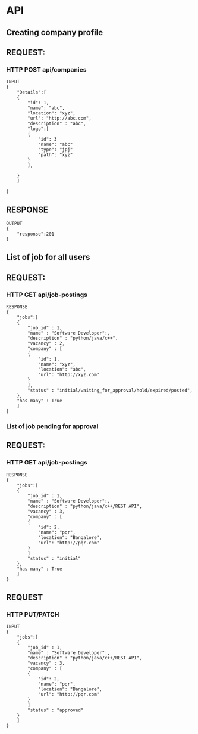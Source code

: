 # API

## Creating company profile

## REQUEST:

### HTTP POST api/companies

````
INPUT
{
    "Details":[
    {
        "id": 1,
        "name": "abc",
        "location": "xyz",
        "url": "http://abc.com",
        "description" : "abc",
        "logo":[
        {
            "id": 3
            "name": "abc"
            "type": "jpj"
            "path": "xyz"
        }
        ],

    }
    ]

}
````
## RESPONSE

````
OUTPUT
{
    "response":201
}
````

## List of job for all users

## REQUEST:

### HTTP GET api/job-postings

````
RESPONSE
{
    "jobs":[
    {
        "job_id" : 1,
        "name" : "Software Developer":,
        "description" : "python/java/c++",
        "vacancy" : 2,
        "company" : [
        {
            "id": 1,
            "name": "xyz",
            "location": "abc",
            "url": "http://xyz.com"
        }
        ],
        "status" : "initial/waiting_for_approval/hold/expired/posted",
    },
    "has many" : True
    ]
}

````

### List of job pending for approval

## REQUEST:

### HTTP GET api/job-postings

````
RESPONSE
{
    "jobs":[
    {
        "job_id" : 1,
        "name" : "Software Developer":,
        "description" : "python/java/c++/REST API",
        "vacancy" : 3,
        "company" : [
        {
            "id": 2,
            "name": "pqr",
            "location": "Bangalore",
            "url": "http://pqr.com"
        }
        ]
        "status" : "initial"
    },
    "has many" : True
    ]
}

````

## REQUEST

### HTTP PUT/PATCH

````
INPUT
{
    "jobs":[
    {
        "job_id" : 1,
        "name" : "Software Developer":,
        "description" : "python/java/c++/REST API",
        "vacancy" : 3,
        "company" : [
        {
            "id": 2,
            "name": "pqr",
            "location": "Bangalore",
            "url": "http://pqr.com"
        }
        ]
        "status" : "approved"
    }
    ]
}

````